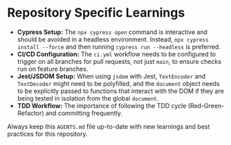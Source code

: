 # Repository Specific Learnings

*   **Cypress Setup:** The `npx cypress open` command is interactive and should be avoided in a headless environment. Instead, `npx cypress install --force` and then running `cypress run --headless` is preferred.
*   **CI/CD Configuration:** The `ci.yml` workflow needs to be configured to trigger on all branches for pull requests, not just `main`, to ensure checks run on feature branches.
*   **Jest/JSDOM Setup:** When using `jsdom` with Jest, `TextEncoder` and `TextDecoder` might need to be polyfilled, and the `document` object needs to be explicitly passed to functions that interact with the DOM if they are being tested in isolation from the global `document`.
*   **TDD Workflow:** The importance of following the TDD cycle (Red-Green-Refactor) and committing frequently.

Always keep this `AGENTS.md` file up-to-date with new learnings and best practices for this repository.